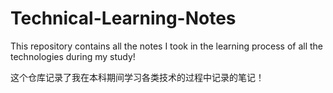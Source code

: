 # Technical-Learning-Notes

This repository contains all the notes I took in the learning process of all the technologies during my study!

这个仓库记录了我在本科期间学习各类技术的过程中记录的笔记！
